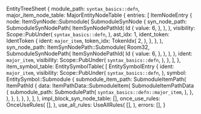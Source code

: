 EntityTreeSheet {
    module_path: `syntax_basics::defn`,
    major_item_node_table: MajorEntityNodeTable {
        entries: [
            ItemNodeEntry {
                node: ItemSynNode::Submodule(
                    SubmoduleSynNode {
                        syn_node_path: SubmoduleSynNodePath(
                            ItemSynNodePathId(
                                Id {
                                    value: 6,
                                },
                            ),
                        ),
                        visibility: Scope::PubUnder(
                            `syntax_basics::defn`,
                        ),
                        ast_idx: 1,
                        ident_token: IdentToken {
                            ident: `major_item`,
                            token_idx: TokenIdx(
                                2,
                            ),
                        },
                    },
                ),
                syn_node_path: ItemSynNodePath::Submodule(
                    Room32,
                    SubmoduleSynNodePath(
                        ItemSynNodePathId(
                            Id {
                                value: 6,
                            },
                        ),
                    ),
                ),
                ident: `major_item`,
                visibility: Scope::PubUnder(
                    `syntax_basics::defn`,
                ),
            },
        ],
    },
    item_symbol_table: EntitySymbolTable(
        [
            EntitySymbolEntry {
                ident: `major_item`,
                visibility: Scope::PubUnder(
                    `syntax_basics::defn`,
                ),
                symbol: EntitySymbol::Submodule {
                    submodule_item_path: SubmoduleItemPath(
                        ItemPathId {
                            data: ItemPathData::SubmoduleItem(
                                SubmoduleItemPathData {
                                    submodule_path: SubmodulePath(
                                        `syntax_basics::defn::major_item`,
                                    ),
                                },
                            ),
                        },
                    ),
                },
            },
        ],
    ),
    impl_block_syn_node_table: [],
    once_use_rules: OnceUseRules(
        [],
    ),
    use_all_rules: UseAllRules(
        [],
    ),
    errors: [],
}